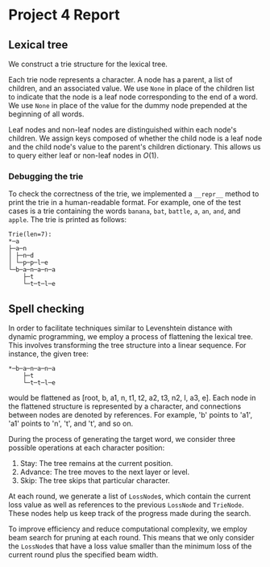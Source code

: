 # Project 4 Report

## Lexical tree

We construct a trie structure for the lexical tree.

Each trie node represents a character. A node has a parent, a list of children, and an associated value. We use `None` in place of the children list to indicate that the node is a leaf node corresponding to the end of a word. We use `None` in place of the value for the dummy node prepended at the beginning of all words.

Leaf nodes and non-leaf nodes are distinguished within each node's children. We assign keys composed of whether the child node is a leaf node and the child node's value to the parent's children dictionary. This allows us to query either leaf or non-leaf nodes in $O(1)$.

### Debugging the trie

To check the correctness of the trie, we implemented a `__repr__` method to print the trie in a human-readable format. For example, one of the test cases is a trie containing the words `banana`, `bat`, `battle`, `a`, `an`, `and`, and `apple`. The trie is printed as follows:

```
Trie(len=7):
*─a
├─a─n
│ ├─n─d
│ └─p─p─l─e
└─b─a─n─a─n─a
    ├─t
    └─t─t─l─e
```

## Spell checking

In order to facilitate techniques similar to Levenshtein distance with dynamic programming, we employ a process of flattening the lexical tree. This involves transforming the tree structure into a linear sequence. For instance, the given tree:
```
*─b─a─n─a─n─a
    ├─t
    └─t─t─l─e
```
would be flattened as [root, b, a1, n, t1, t2, a2, t3, n2, l, a3, e]. Each node in the flattened structure is represented by a character, and connections between nodes are denoted by references. For example, 'b' points to 'a1', 'a1' points to 'n', 't', and 't', and so on.

During the process of generating the target word, we consider three possible operations at each character position:

1. Stay: The tree remains at the current position.
2. Advance: The tree moves to the next layer or level.
3. Skip: The tree skips that particular character.

At each round, we generate a list of `LossNode`s, which contain the current loss value as well as references to the previous `LossNode` and `TrieNode`. These nodes help us keep track of the progress made during the search.

To improve efficiency and reduce computational complexity, we employ beam search for pruning at each round. This means that we only consider the `LossNode`s that have a loss value smaller than the minimum loss of the current round plus the specified beam width.